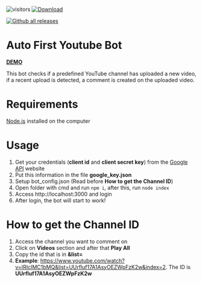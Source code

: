 ![visitors](https://visitor-badge.glitch.me/badge?page_id=${leozinh1}.${auto-first-youtube-bot}) [![Download](https://poser.pugx.org/ali-irawan/xtra/d/total.svg)](https://poser.pugx.org/ali-irawan/xtra/d/total.svg)

[![Github all releases](https://img.shields.io/github/downloads/Naereen/StrapDown.js/total.svg)](https://GitHub.com/Naereen/StrapDown.js/releases/)

# Auto First Youtube Bot

[**DEMO**](https://youtu.be/IRIcIMC1bMQ "DEMO")

This bot checks if a predefined YouTube channel has uploaded a new video, if a recent upload is detected, a comment is created on the uploaded video.

# Requirements

[Node.js](https://nodejs.org/ "Node.js") installed on the computer

# Usage

1. Get your credentials (**client id** and **client secret key**) from the [Google API](https://console.developers.google.com "Google API") website
2. Put this information in the file **google_key.json**
3. Setup bot_config.json (Read before **How to get the Channel ID**) 
4. Open folder with cmd and run `npm i`, after this, run `node index`
5. Access http://localhost:3000 and login
6. After login, the bot will start to work!

# How to get the Channel ID
1. Access the channel you want to comment on
2. Click on **Videos** section and after that **Play All**
3. Copy the id that is in **&list=**
4. **Example**: https://www.youtube.com/watch?v=IRIcIMC1bMQ&list=UUrfluf17A1AsyOEZWpFzK2w&index=2. The ID is **UUrfluf17A1AsyOEZWpFzK2w**
